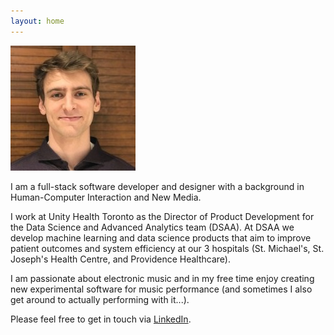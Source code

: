 ```yaml
---
layout: home
---
```


![jamiebeverley](/assets/images/me.jpg)

I am a full-stack software developer and designer with a background in Human-Computer Interaction and New Media.

I work at Unity Health Toronto as the Director of Product Development for the Data Science and Advanced Analytics team (DSAA). At DSAA we develop machine learning and data science products that aim to improve patient outcomes and system efficiency at our 3 hospitals (St. Michael's, St. Joseph's Health Centre, and Providence Healthcare).

I am passionate about electronic music and in my free time enjoy creating new experimental software for music performance (and sometimes I also get around to actually performing with it...). 

Please feel free to get in touch via [LinkedIn](https://www.linkedin.com/in/jamie-beverley-2a221695/).
